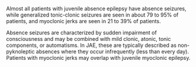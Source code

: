 Almost all patients with juvenile absence epilepsy have absence seizures, while generalized tonic-clonic seizures are seen in about 79 to 95% of patients, and myoclonic jerks are seen in 21 to 39% of patients.

Absence seizures are characterized by sudden impairment of consciousness and may be combined with mild clonic, atonic, tonic components, or automatisms. In JAE, these are typically described as non-pyknoleptic absences where they occur infrequently (less than every day). Patients with myoclonic jerks may overlap with juvenile myoclonic epilepsy.